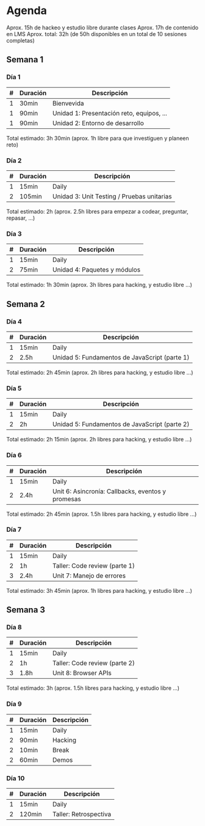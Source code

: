 # Agenda

Aprox. 15h de hackeo y estudio libre durante clases
Aprox. 17h de contenido en LMS
Aprox. total: 32h (de 50h disponibles en un total de 10 sesiones completas)


## Semana 1

### Día 1

| # | Duración | Descripción
|---|----------|------------
| 1 | 30min    | Bienvevida
| 1 | 90min    | Unidad 1: Presentación reto, equipos, ...
| 1 | 90min    | Unidad 2: Entorno de desarrollo

Total estimado: 3h 30min (aprox. 1h libre para que investiguen y planeen reto)

### Día 2

| # | Duración | Descripción
|---|----------|------------
| 1 | 15min    | Daily
| 2 | 105min   | Unidad 3: Unit Testing / Pruebas unitarias

Total estimado: 2h (aprox. 2.5h libres para empezar a codear, preguntar, repasar, ...)

### Día 3

| # | Duración | Descripción
|---|----------|------------
| 1 | 15min    | Daily
| 2 | 75min    | Unidad 4: Paquetes y módulos

Total estimado: 1h 30min (aprox. 3h libres para hacking, y estudio libre ...)

## Semana 2

### Día 4

| # | Duración | Descripción
|---|----------|------------
| 1 | 15min    | Daily
| 2 | 2.5h     | Unidad 5: Fundamentos de JavaScript (parte 1)

Total estimado: 2h 45min (aprox. 2h libres para hacking, y estudio libre ...)

### Día 5

| # | Duración | Descripción
|---|----------|------------
| 1 | 15min    | Daily
| 2 | 2h       | Unidad 5: Fundamentos de JavaScript (parte 2)

Total estimado: 2h 15min (aprox. 2h libres para hacking, y estudio libre ...)

### Día 6

| # | Duración | Descripción
|---|----------|------------
| 1 | 15min    | Daily
| 2 | 2.4h     | Unit 6: Asincronía: Callbacks, eventos y promesas

Total estimado: 2h 45min (aprox. 1.5h libres para hacking, y estudio libre ...)

### Día 7

| # | Duración | Descripción
|---|----------|------------
| 1 | 15min    | Daily
| 2 | 1h       | Taller: Code review (parte 1)
| 3 | 2.4h     | Unit 7: Manejo de errores

Total estimado: 3h 45min (aprox. 1h libres para hacking, y estudio libre ...)

## Semana 3

### Día 8

| # | Duración | Descripción
|---|----------|------------
| 1 | 15min    | Daily
| 2 | 1h       | Taller: Code review (parte 2)
| 3 | 1.8h     | Unit 8: Browser APIs

Total estimado: 3h (aprox. 1.5h libres para hacking, y estudio libre ...)

### Día 9

| # | Duración | Descripción
|---|----------|------------
| 1 | 15min    | Daily
| 2 | 90min    | Hacking
| 2 | 10min    | Break
| 2 | 60min    | Demos

### Día 10

| # | Duración | Descripción
|---|----------|------------
| 1 | 15min    | Daily
| 2 | 120min   | Taller: Retrospectiva
